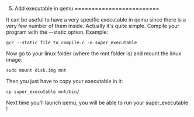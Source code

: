 5. Add executable in qemu
=========================

It can be useful to have a very specific executable in qemu since there is a very few number of them inside. Actually it's quite simple. Compile your program with the --static option. Example:

```Shell
gcc --static file_to_compile.c -o super_executable
```

Now go to your linux folder (where the mnt folder is) and mount the linux image:

```Shell
sudo mount disk.img mnt
```

Then you just have to copy your executable in it:

```Shell
cp super_executable mnt/bin/
```

Next time you'll launch qemu, you will be able to run your super_executable !